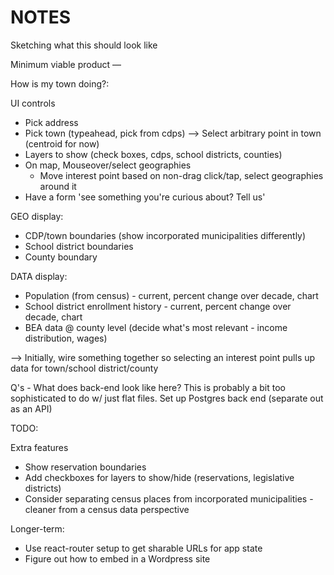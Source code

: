 # NOTES

Sketching what this should look like

Minimum viable product —

How is my town doing?:

UI controls

- Pick address
- Pick town (typeahead, pick from cdps) --> Select arbitrary point in town (centroid for now)
- Layers to show (check boxes, cdps, school districts, counties)
- On map, Mouseover/select geographies
    - Move interest point based on non-drag click/tap, select geographies around it
- Have a form 'see something you're curious about? Tell us'

GEO display:
- CDP/town boundaries (show incorporated municipalities differently)
- School district boundaries
- County boundary

DATA display:
- Population (from census) - current, percent change over decade, chart
- School district enrollment history - current, percent change over decade, chart
- BEA data @ county level (decide what's most relevant - income distribution, wages)

--> Initially, wire something together so selecting an interest point pulls up data for town/school district/county

Q's - What does back-end look like here? This is probably a bit too sophisticated to do w/ just flat files. Set up Postgres back end (separate out as an API)



TODO:


Extra features
- Show reservation boundaries
- Add checkboxes for layers to show/hide (reservations, legislative districts)
- Consider separating census places from incorporated municipalities - cleaner from a census data perspective


Longer-term:
- Use react-router setup to get sharable URLs for app state
- Figure out how to embed in a Wordpress site